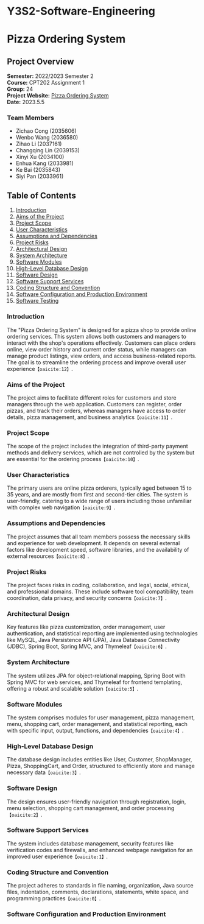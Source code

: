# Y3S2-Software-Engineering

# Pizza Ordering System

## Project Overview

**Semester:** 2022/2023 Semester 2  
**Course:** CPT202 Assignment 1  
**Group:** 24  
**Project Website:** [Pizza Ordering System](http://121.199.161.166:8080/pizzaOrderingSys/login)  
**Date:** 2023.5.5  

### Team Members

- Zichao Cong (2035606)
- Wenbo Wang (2036580)
- Zihao Li (2037161)
- Changqing Lin (2039153)
- Xinyi Xu (2034100)
- Enhua Kang (2033981)
- Ke Bai (2035843)
- Siyi Pan (2033961)

## Table of Contents

1. [Introduction](#introduction)
2. [Aims of the Project](#aims-of-the-project)
3. [Project Scope](#project-scope)
4. [User Characteristics](#user-characteristics)
5. [Assumptions and Dependencies](#assumptions-and-dependencies)
6. [Project Risks](#project-risks)
7. [Architectural Design](#architectural-design)
8. [System Architecture](#system-architecture)
9. [Software Modules](#software-modules)
10. [High-Level Database Design](#high-level-database-design)
11. [Software Design](#software-design)
12. [Software Support Services](#software-support-services)
13. [Coding Structure and Convention](#coding-structure-and-convention)
14. [Software Configuration and Production Environment](#software-configuration-and-production-environment)
15. [Software Testing](#software-testing)

### Introduction

The "Pizza Ordering System" is designed for a pizza shop to provide online ordering services. This system allows both customers and managers to interact with the shop's operations effectively. Customers can place orders online, view order history and current order status, while managers can manage product listings, view orders, and access business-related reports. The goal is to streamline the ordering process and improve overall user experience&#8203;``【oaicite:12】``&#8203;.

### Aims of the Project

The project aims to facilitate different roles for customers and store managers through the web application. Customers can register, order pizzas, and track their orders, whereas managers have access to order details, pizza management, and business analytics&#8203;``【oaicite:11】``&#8203;.

### Project Scope

The scope of the project includes the integration of third-party payment methods and delivery services, which are not controlled by the system but are essential for the ordering process&#8203;``【oaicite:10】``&#8203;.

### User Characteristics

The primary users are online pizza orderers, typically aged between 15 to 35 years, and are mostly from first and second-tier cities. The system is user-friendly, catering to a wide range of users including those unfamiliar with complex web navigation&#8203;``【oaicite:9】``&#8203;.

### Assumptions and Dependencies

The project assumes that all team members possess the necessary skills and experience for web development. It depends on several external factors like development speed, software libraries, and the availability of external resources&#8203;``【oaicite:8】``&#8203;.

### Project Risks

The project faces risks in coding, collaboration, and legal, social, ethical, and professional domains. These include software tool compatibility, team coordination, data privacy, and security concerns&#8203;``【oaicite:7】``&#8203;.

### Architectural Design

Key features like pizza customization, order management, user authentication, and statistical reporting are implemented using technologies like MySQL, Java Persistence API (JPA), Java Database Connectivity (JDBC), Spring Boot, Spring MVC, and Thymeleaf&#8203;``【oaicite:6】``&#8203;.

### System Architecture

The system utilizes JPA for object-relational mapping, Spring Boot with Spring MVC for web services, and Thymeleaf for frontend templating, offering a robust and scalable solution&#8203;``【oaicite:5】``&#8203;.

### Software Modules

The system comprises modules for user management, pizza management, menu, shopping cart, order management, and statistical reporting, each with specific input, output, functions, and dependencies&#8203;``【oaicite:4】``&#8203;.

### High-Level Database Design

The database design includes entities like User, Customer, ShopManager, Pizza, ShoppingCart, and Order, structured to efficiently store and manage necessary data&#8203;``【oaicite:3】``&#8203;.

### Software Design

The design ensures user-friendly navigation through registration, login, menu selection, shopping cart management, and order processing&#8203;``【oaicite:2】``&#8203;.

### Software Support Services

The system includes database management, security features like verification codes and firewalls, and enhanced webpage navigation for an improved user experience&#8203;``【oaicite:1】``&#8203;.

### Coding Structure and Convention

The project adheres to standards in file naming, organization, Java source files, indentation, comments, declarations, statements, white space, and programming practices&#8203;``【oaicite:0】``&#8203;.

### Software Configuration and Production Environment


